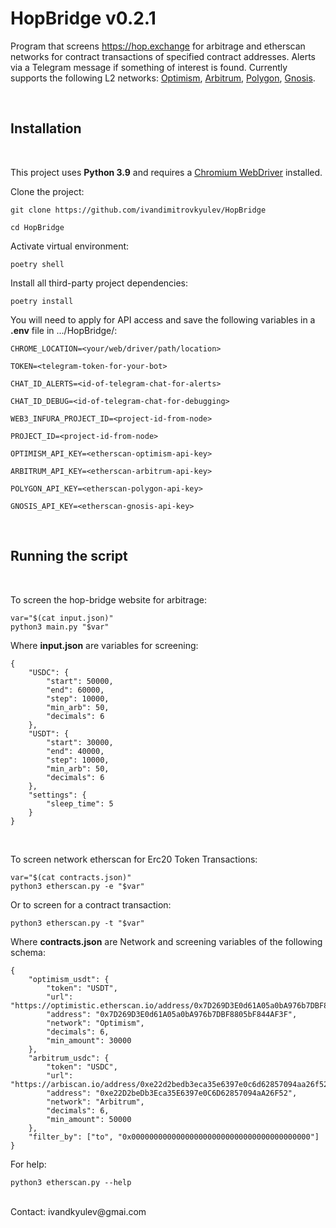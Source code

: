 # HopBridge v0.2.1

Program that screens https://hop.exchange for arbitrage and etherscan networks for contract transactions of specified contract addresses. Alerts via a Telegram message if something of interest is found. Currently supports the following L2 networks: [Optimism](https://optimistic.etherscan.io/), [Arbitrum](https://arbiscan.io/), [Polygon](https://polygonscan.com), [Gnosis](https://blockscout.com/xdai/mainnet/).

<br>

## Installation ##
<br>

This project uses **Python 3.9** and requires a
[Chromium WebDriver](https://chromedriver.chromium.org/getting-started/) installed.

Clone the project:
```
git clone https://github.com/ivandimitrovkyulev/HopBridge

cd HopBridge
```

Activate virtual environment:

```
poetry shell
```

Install all third-party project dependencies:
```
poetry install
```

You will need to apply for API access and save the following variables in a **.env** file in .../HopBridge/:
```
CHROME_LOCATION=<your/web/driver/path/location> 

TOKEN=<telegram-token-for-your-bot>

CHAT_ID_ALERTS=<id-of-telegram-chat-for-alerts>

CHAT_ID_DEBUG=<id-of-telegram-chat-for-debugging>

WEB3_INFURA_PROJECT_ID=<project-id-from-node>

PROJECT_ID=<project-id-from-node>

OPTIMISM_API_KEY=<etherscan-optimism-api-key>

ARBITRUM_API_KEY=<etherscan-arbitrum-api-key>

POLYGON_API_KEY=<etherscan-polygon-api-key>

GNOSIS_API_KEY=<etherscan-gnosis-api-key>
```
<br/>

## Running the script
<br/>

To screen the hop-bridge website for arbitrage:
```
var="$(cat input.json)"
python3 main.py "$var"
```

Where **input.json** are variables for screening:
```
{
    "USDC": {
        "start": 50000,
        "end": 60000,
        "step": 10000,
        "min_arb": 50,
        "decimals": 6
    },
    "USDT": {
        "start": 30000,
        "end": 40000,
        "step": 10000,
        "min_arb": 50,
        "decimals": 6
    },
    "settings": {
        "sleep_time": 5
    }
}
```
<br>

To screen network etherscan for Erc20 Token Transactions:
```
var="$(cat contracts.json)"
python3 etherscan.py -e "$var"
```
Or to screen for a contract transaction:
```
python3 etherscan.py -t "$var"
```

Where **contracts.json** are Network and screening variables of the following schema:
```
{
    "optimism_usdt": {
        "token": "USDT",
        "url": "https://optimistic.etherscan.io/address/0x7D269D3E0d61A05a0bA976b7DBF8805bF844AF3F",
        "address": "0x7D269D3E0d61A05a0bA976b7DBF8805bF844AF3F",
        "network": "Optimism",
        "decimals": 6,
        "min_amount": 30000
    },
    "arbitrum_usdc": {
        "token": "USDC",
        "url": "https://arbiscan.io/address/0xe22d2bedb3eca35e6397e0c6d62857094aa26f52",
        "address": "0xe22D2beDb3Eca35E6397e0C6D62857094aA26F52",
        "network": "Arbitrum",
        "decimals": 6,
        "min_amount": 50000
    },
    "filter_by": ["to", "0x0000000000000000000000000000000000000000"]
}
```

For help:
```
python3 etherscan.py --help
```

<br>
Contact: ivandkyulev@gmai.com